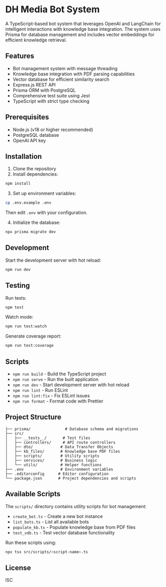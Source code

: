 # DH Media Bot System

A TypeScript-based bot system that leverages OpenAI and LangChain for intelligent interactions with knowledge base integration. The system uses Prisma for database management and includes vector embeddings for efficient knowledge retrieval.

## Features

- Bot management system with message threading
- Knowledge base integration with PDF parsing capabilities
- Vector database for efficient similarity search
- Express.js REST API
- Prisma ORM with PostgreSQL
- Comprehensive test suite using Jest
- TypeScript with strict type checking

## Prerequisites

- Node.js (v18 or higher recommended)
- PostgreSQL database
- OpenAI API key

## Installation

1. Clone the repository
2. Install dependencies:

```bash
npm install
```

3. Set up environment variables:

```bash
cp .env.example .env
```

Then edit `.env` with your configuration.

4. Initialize the database:

```bash
npx prisma migrate dev
```

## Development

Start the development server with hot reload:

```bash
npm run dev
```

## Testing

Run tests:

```bash
npm test
```

Watch mode:

```bash
npm run test:watch
```

Generate coverage report:

```bash
npm run test:coverage
```

## Scripts

- `npm run build` - Build the TypeScript project
- `npm run serve` - Run the built application
- `npm run dev` - Start development server with hot reload
- `npm run lint` - Run ESLint
- `npm run lint:fix` - Fix ESLint issues
- `npm run format` - Format code with Prettier

## Project Structure

```
├── prisma/               # Database schema and migrations
├── src/
│   ├── __tests__/       # Test files
│   ├── controllers/     # API route controllers
│   ├── dto/            # Data Transfer Objects
│   ├── kb_files/       # Knowledge base PDF files
│   ├── scripts/        # Utility scripts
│   ├── services/       # Business logic
│   └── utils/          # Helper functions
├── .env                # Environment variables
├── .editorconfig      # Editor configuration
└── package.json       # Project dependencies and scripts
```

## Available Scripts

The `scripts/` directory contains utility scripts for bot management:

- `create_bot.ts` - Create a new bot instance
- `list_bots.ts` - List all available bots
- `populate_kb.ts` - Populate knowledge base from PDF files
- `test_vdb.ts` - Test vector database functionality

Run these scripts using:

```bash
npx tsx src/scripts/<script-name>.ts
```

## License

ISC
